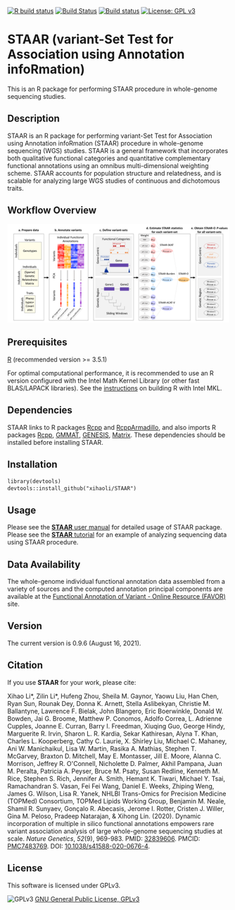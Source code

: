 [![R build status](https://github.com/xihaoli/STAAR/workflows/R-CMD-check/badge.svg)](https://github.com/xihaoli/STAAR)
[![Build Status](https://travis-ci.com/xihaoli/STAAR.svg?branch=master)](https://travis-ci.com/xihaoli/STAAR)
[![Build status](https://ci.appveyor.com/api/projects/status/hqpwmgfeuerel48l?svg=true)](https://ci.appveyor.com/project/xihaoli/STAAR)
[![License: GPL v3](https://img.shields.io/badge/License-GPLv3-blue.svg)](https://www.gnu.org/licenses/gpl-3.0)

# STAAR (variant-Set Test for Association using Annotation infoRmation)
This is an R package for performing STAAR procedure in whole-genome sequencing studies.
## Description
STAAR is an R package for performing variant-Set Test for Association using Annotation infoRmation (STAAR) procedure in whole-genome sequencing (WGS) studies. STAAR is a general framework that incorporates both qualitative functional categories and quantitative complementary functional annotations using an omnibus multi-dimensional weighting scheme. STAAR accounts for population structure and relatedness, and is scalable for analyzing large WGS studies of continuous and dichotomous traits.
## Workflow Overview
![STAAR_workflow](docs/STAAR_workflow.png)
## Prerequisites
<a href="https://www.r-project.org">R</a> (recommended version >= 3.5.1)

For optimal computational performance, it is recommended to use an R version configured with the Intel Math Kernel Library (or other fast BLAS/LAPACK libraries). See the <a href="https://software.intel.com/en-us/articles/using-intel-mkl-with-r">instructions</a> on building R with Intel MKL.
## Dependencies
STAAR links to R packages <a href="https://cran.r-project.org/web/packages/Rcpp/index.html">Rcpp</a> and <a href="https://cran.r-project.org/web/packages/RcppArmadillo/index.html">RcppArmadillo</a>, and also imports R packages <a href="https://cran.r-project.org/web/packages/Rcpp/index.html">Rcpp</a>, <a href="https://cran.r-project.org/web/packages/GMMAT/index.html">GMMAT</a>, <a href="https://bioconductor.org/packages/release/bioc/html/GENESIS.html">GENESIS</a>, <a href="https://cran.r-project.org/web/packages/Matrix/index.html">Matrix</a>. These dependencies should be installed before installing STAAR.
## Installation
```
library(devtools)
devtools::install_github("xihaoli/STAAR")
```
## Usage
Please see the <a href="docs/STAAR_manual.pdf">**STAAR** user manual</a> for detailed usage of STAAR package. Please see the <a href="https://htmlpreview.github.io/?https://github.com/xihaoli/STAAR/blob/master/docs/STAAR_vignette.html">**STAAR** tutorial</a> for an example of analyzing sequencing data using STAAR procedure.
## Data Availability
The whole-genome individual functional annotation data assembled from a variety of sources and the computed annotation principal components are available at the [Functional Annotation of Variant - Online Resource (FAVOR)](http://favor.genohub.org) site.
## Version
The current version is 0.9.6 (August 16, 2021).
## Citation
If you use **STAAR** for your work, please cite:

Xihao Li*, Zilin Li*, Hufeng Zhou, Sheila M. Gaynor, Yaowu Liu, Han Chen, Ryan Sun, Rounak Dey, Donna K. Arnett, Stella Aslibekyan, Christie M. Ballantyne, Lawrence F. Bielak, John Blangero, Eric Boerwinkle, Donald W. Bowden, Jai G. Broome, Matthew P. Conomos, Adolfo Correa, L. Adrienne Cupples, Joanne E. Curran, Barry I. Freedman, Xiuqing Guo, George Hindy, Marguerite R. Irvin, Sharon L. R. Kardia, Sekar Kathiresan, Alyna T. Khan, Charles L. Kooperberg, Cathy C. Laurie, X. Shirley Liu, Michael C. Mahaney, Ani W. Manichaikul, Lisa W. Martin, Rasika A. Mathias, Stephen T. McGarvey, Braxton D. Mitchell, May E. Montasser, Jill E. Moore, Alanna C. Morrison, Jeffrey R. O'Connell, Nicholette D. Palmer, Akhil Pampana, Juan M. Peralta, Patricia A. Peyser, Bruce M. Psaty, Susan Redline, Kenneth M. Rice, Stephen S. Rich, Jennifer A. Smith, Hemant K. Tiwari, Michael Y. Tsai, Ramachandran S. Vasan, Fei Fei Wang, Daniel E. Weeks, Zhiping Weng, James G. Wilson, Lisa R. Yanek, NHLBI Trans-Omics for Precision Medicine (TOPMed) Consortium, TOPMed Lipids Working Group, Benjamin M. Neale, Shamil R. Sunyaev, Gonçalo R. Abecasis, Jerome I. Rotter, Cristen J. Willer, Gina M. Peloso, Pradeep Natarajan, & Xihong Lin. (2020). Dynamic incorporation of multiple in silico functional annotations empowers rare variant association analysis of large whole-genome sequencing studies at scale. _Nature Genetics_, _52_(9), 969-983. PMID: <a href="https://www.ncbi.nlm.nih.gov/pubmed/32839606">32839606</a>. PMCID: <a href="https://www.ncbi.nlm.nih.gov/pmc/articles/PMC7483769/">PMC7483769</a>. DOI: <a href="https://doi.org/10.1038/s41588-020-0676-4">10.1038/s41588-020-0676-4</a>.
## License
This software is licensed under GPLv3.

![GPLv3](http://www.gnu.org/graphics/gplv3-127x51.png)
[GNU General Public License, GPLv3](http://www.gnu.org/copyleft/gpl.html)
